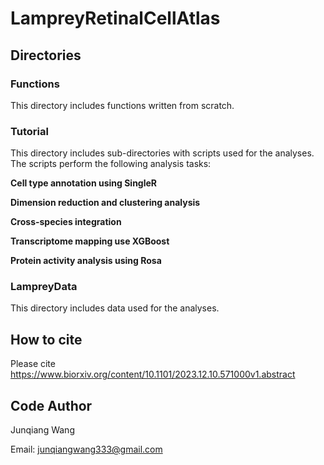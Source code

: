 # LampreyRetinalCellAtlas

## Directories 
### Functions
This directory includes functions written from scratch. 

### Tutorial
This directory includes sub-directories with scripts used for the analyses. The scripts perform the following analysis tasks:

**Cell type annotation using SingleR**

**Dimension reduction and clustering analysis**

**Cross-species integration**

**Transcriptome mapping use XGBoost**

**Protein activity analysis using Rosa**

### LampreyData
This directory includes data used for the analyses.

## How to cite
Please cite https://www.biorxiv.org/content/10.1101/2023.12.10.571000v1.abstract

## Code Author
Junqiang Wang

Email: junqiangwang333@gmail.com

